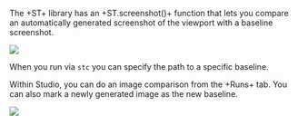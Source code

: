 The +ST+ library has an +ST.screenshot()+ function that lets you compare an automatically
generated screenshot of the viewport with a baseline screenshot.

<div type="expander" caption="The Image Comparison Concept &nbsp;&nbsp;&nbsp;<code>;-)</code>">
<img src="resources/images/senchatest/SpotTheDifference.png" />
</div>

When you run via `stc` you can specify the path to a specific baseline.

Within Studio, you can do an image comparison from the +Runs+ tab.
You can also mark a newly generated image as the new baseline.

<div type="expander" caption="Studio Screen Shot Results">
<img src="resources/images/senchatest/STscreenshotCompare.jpg" />
</div>


